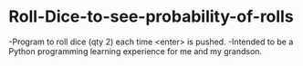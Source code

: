 # Roll-Dice-to-see-probability-of-rolls
-Program to roll dice (qty 2) each time &lt;enter> is pushed. 
-Intended to be a Python programming learning experience for me and my grandson.
